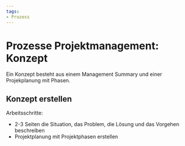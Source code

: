 ```yaml
---
tags:
- Prozess
---
```

# Prozesse Projektmanagement: Konzept

Ein Konzept besteht aus einem Management Summary und einer Projekplanung mit Phasen.

## Konzept erstellen
Arbeitsschritte:
* 2-3 Seiten die Situation, das Problem, die Lösung und das Vorgehen beschreiben
* Projektplanung mit Projektphasen erstellen